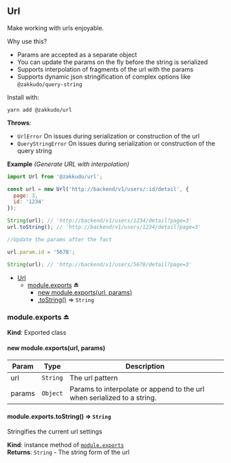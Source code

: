 <a name="module_Url"></a>

## Url
Make working with urls enjoyable.

Why use this?

- Params are accepted as a separate object
- You can update the params on the fly before the string is serialized
- Supports interpolation of fragments of the url with the params
- Supports dynamic json stringification of complex options like `@zakkudo/query-string`

Install with:

```console
yarn add @zakkudo/url
```

**Throws**:

- <code>UrlError</code> On issues during serialization or construction of the url
- <code>QueryStringError</code> On issues during serialization or construction of the query string

**Example** *(Generate URL with interpolation)*  
```js
import Url from '@zakkudo/url';

const url = new Url('http://backend/v1/users/:id/detail', {
  page: 3,
  id: '1234'
});

String(url); // 'http://backend/v1/users/1234/detail?page=3'
url.toString(); // 'http://backend/v1/users/1234/detail?page=3'

//Update the params after the fact

url.param.id = '5678';

String(url); // 'http://backend/v1/users/5678/detail?page=3'
```

* [Url](#module_Url)
    * [module.exports](#exp_module_Url--module.exports) ⏏
        * [new module.exports(url, params)](#new_module_Url--module.exports_new)
        * [.toString()](#module_Url--module.exports+toString) ⇒ <code>String</code>

<a name="exp_module_Url--module.exports"></a>

### module.exports ⏏
**Kind**: Exported class  
<a name="new_module_Url--module.exports_new"></a>

#### new module.exports(url, params)

| Param | Type | Description |
| --- | --- | --- |
| url | <code>String</code> | The url pattern |
| params | <code>Object</code> | Params to interpolate or append to the url when serialized to a string. |

<a name="module_Url--module.exports+toString"></a>

#### module.exports.toString() ⇒ <code>String</code>
Stringifies the current url settings

**Kind**: instance method of [<code>module.exports</code>](#exp_module_Url--module.exports)  
**Returns**: <code>String</code> - The string form of the url  
